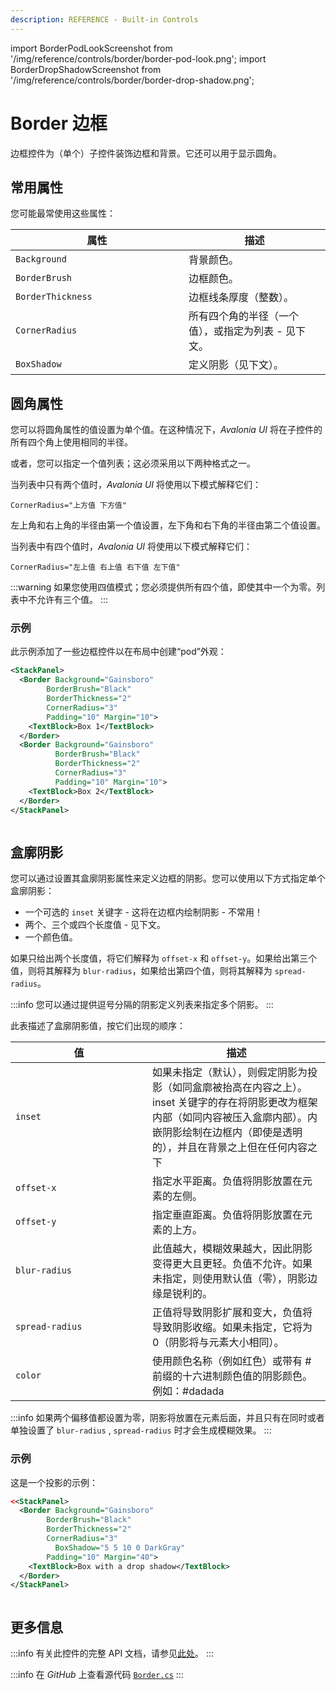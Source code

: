 ```yaml
---
description: REFERENCE - Built-in Controls
---
```


import BorderPodLookScreenshot from '/img/reference/controls/border/border-pod-look.png';
import BorderDropShadowScreenshot from '/img/reference/controls/border/border-drop-shadow.png'; 

# Border 边框

边框控件为（单个）子控件装饰边框和背景。它还可以用于显示圆角。

## 常用属性

您可能最常使用这些属性：

<table><thead><tr><th width="261">属性</th><th>描述</th></tr></thead><tbody><tr><td><code>Background</code></td><td>背景颜色。</td></tr><tr><td><code>BorderBrush</code></td><td>边框颜色。</td></tr><tr><td><code>BorderThickness</code></td><td>边框线条厚度（整数）。</td></tr><tr><td><code>CornerRadius</code></td><td>所有四个角的半径（一个值），或指定为列表 - 见下文。</td></tr><tr><td><code>BoxShadow</code></td><td>定义阴影（见下文）。</td></tr></tbody></table>

## 圆角属性

您可以将圆角属性的值设置为单个值。在这种情况下，_Avalonia UI_ 将在子控件的所有四个角上使用相同的半径。

或者，您可以指定一个值列表；这必须采用以下两种格式之一。

当列表中只有两个值时，_Avalonia UI_ 将使用以下模式解释它们：

`CornerRadius="上方值 下方值"`

左上角和右上角的半径由第一个值设置，左下角和右下角的半径由第二个值设置。

当列表中有四个值时，_Avalonia UI_ 将使用以下模式解释它们：

`CornerRadius="左上值 右上值 右下值 左下值"`

:::warning
如果您使用四值模式；您必须提供所有四个值，即使其中一个为零。列表中不允许有三个值。
:::

### 示例

此示例添加了一些边框控件以在布局中创建“pod”外观：

```xml
<StackPanel>
  <Border Background="Gainsboro"
        BorderBrush="Black"
        BorderThickness="2"
        CornerRadius="3"
        Padding="10" Margin="10">
    <TextBlock>Box 1</TextBlock>
  </Border>
  <Border Background="Gainsboro"
          BorderBrush="Black"
          BorderThickness="2"
          CornerRadius="3"
          Padding="10" Margin="10">
    <TextBlock>Box 2</TextBlock>
  </Border>
</StackPanel>
```

<img src={BorderPodLookScreenshot} alt=""/>

## 盒廓阴影

您可以通过设置其盒廓阴影属性来定义边框的阴影。您可以使用以下方式指定单个盒廓阴影：

* 一个可选的 `inset` 关键字 - 这将在边框内绘制阴影 - 不常用！
* 两个、三个或四个长度值 - 见下文。
* 一个颜色值。

如果只给出两个长度值，将它们解释为 `offset-x` 和 `offset-y`。如果给出第三个值，则将其解释为 `blur-radius`，如果给出第四个值，则将其解释为 `spread-radius`。

:::info
您可以通过提供逗号分隔的阴影定义列表来指定多个阴影。
:::

此表描述了盒廓阴影值，按它们出现的顺序：

<table><thead><tr><th width="203">值</th><th>描述</th></tr></thead><tbody><tr><td><code>inset</code></td><td>如果未指定（默认），则假定阴影为投影（如同盒廓被抬高在内容之上）。inset 关键字的存在将阴影更改为框架内部（如同内容被压入盒廓内部）。内嵌阴影绘制在边框内（即使是透明的），并且在背景之上但在任何内容之下</td></tr><tr><td><code>offset-x</code> </td><td>指定水平距离。负值将阴影放置在元素的左侧。</td></tr><tr><td><code>offset-y</code></td><td>指定垂直距离。负值将阴影放置在元素的上方。</td></tr><tr><td><code>blur-radius</code></td><td>此值越大，模糊效果越大，因此阴影变得更大且更轻。负值不允许。如果未指定，则使用默认值（零），阴影边缘是锐利的。</td></tr><tr><td><code>spread-radius</code></td><td>正值将导致阴影扩展和变大，负值将导致阴影收缩。如果未指定，它将为 0（阴影将与元素大小相同）。</td></tr><tr><td><code>color</code></td><td>使用颜色名称（例如红色）或带有 # 前缀的十六进制颜色值的阴影颜色。例如：#dadada</td></tr></tbody></table>

:::info
如果两个偏移值都设置为零，阴影将放置在元素后面，并且只有在同时或者单独设置了 `blur-radius` , `spread-radius` 时才会生成模糊效果。
:::

### 示例

这是一个投影的示例：

```xml
<<StackPanel>
  <Border Background="Gainsboro"
        BorderBrush="Black"
        BorderThickness="2"
        CornerRadius="3"
          BoxShadow="5 5 10 0 DarkGray"
        Padding="10" Margin="40">
    <TextBlock>Box with a drop shadow</TextBlock>
  </Border>
</StackPanel>
```

<img src={BorderDropShadowScreenshot} alt=""/>

## 更多信息

:::info
有关此控件的完整 API 文档，请参见[此处](https://api-docs.avaloniaui.net/docs/T_Avalonia_Controls_Border)。
:::

:::info
在 _GitHub_ 上查看源代码 [`Border.cs`](https://github.com/AvaloniaUI/Avalonia/blob/master/src/Avalonia.Controls/Border.cs)
:::

